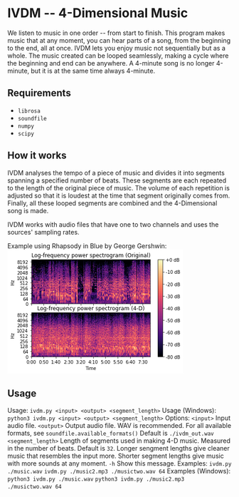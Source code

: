 # IVDM -- 4-Dimensional Music

We listen to music in one order -- from start to finish. This program makes music that at any moment, you can hear parts of a song, from the beginning to the end, all at once. IVDM lets you enjoy music not sequentially but as a whole. The music created can be looped seamlessly, making a cycle where the beginning and end can be anywhere. A 4-minute song is no longer 4-minute, but it is at the same time always 4-minute.

## Requirements
- `librosa`
- `soundfile`
- `numpy`
- `scipy`


## How it works

IVDM analyses the tempo of a piece of music and divides it into segments spanning a specified number of beats. These segments are each repeated to the length of the original piece of music. The volume of each repetition is adjusted so that it is loudest at the time that segment originally comes from. Finally, all these looped segments are combined and the 4-Dimensional song is made.

IVDM works with audio files that have one to two channels and uses the sources' sampling rates.

Example using Rhapsody in Blue by George Gershwin:  
![Spectrogram example](./examples/rhapsody_in_blue_spectrogram.png)

## Usage

Usage:
    `ivdm.py <input> <output> <segment_length>`
Usage (Windows):
    `python3 ivdm.py <input> <output> <segment_length>`
Options:
    `<input>`             Input audio file.
    `<output>`            Output audio file. WAV is recommended.
                          For all available formats, see `soundfile.available_formats()`
                          Default is `./ivdm_out.wav`
    `<segment_length>`    Length of segments used in making 4-D music. Measured in the number of beats.
                        Default is `32`. Longer sengment lengths give cleaner music that resembles the
                        input more. Shorter segment lengths give music with more sounds at any moment.
    `-h`                  Show this message.
Examples:
    `ivdm.py ./music.wav`
    `ivdm.py ./music2.mp3 ./musictwo.wav 64`
Examples (Windows):
    `python3 ivdm.py ./music.wav`
    `python3 ivdm.py ./music2.mp3 ./musictwo.wav 64`
```
